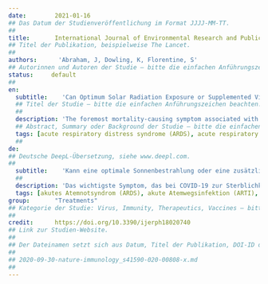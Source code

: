 ```yaml
---
date:        2021-01-16
## Das Datum der Studienveröffentlichung im Format JJJJ-MM-TT.
##
title:       International Journal of Environmental Research and Public Health
## Titel der Publikation, beispielweise The Lancet.
##
authors:      'Abraham, J, Dowling, K, Florentine, S'
## Autorinnen und Autoren der Studie – bitte die einfachen Anführungszeichen beachten!
status:     default
##
en:
  subtitle:    'Can Optimum Solar Radiation Exposure or Supplemented Vitamin D Intake Reduce the Severity of COVID-19 Symptoms?'
  ## Titel der Studie – bitte die einfachen Anführungszeichen beachten!
  ##
  description: 'The foremost mortality-causing symptom associated with COVID-19 is acute respiratory distress syndrome (ARDS). A significant correlation has been identified between the deficiency in vitamin D and the risk of developing ARDS. It has been suggested that if we can reduce or modify ARDS in COVID-19 patients, we may significantly reduce the severity of COVID-19 symptoms and associated mortality rates. The increased mortality of dark-skinned people, who have a reduced UV absorption capacity, may be consistent with diminished vitamin D status. The factors associated with COVID-19 mortality, such as old age, ethnicity, obesity, hypertension, cardiovascular diseases, and diabetes, are all found to be linked with vitamin D deficiency. Based on this review and as a precautionary measure, it is suggested that the adoption of appropriate and safe solar exposure and vitamin D enriched foods and supplements should be considered to reduce the possible severity of COVID-19 symptoms. Safe sun exposure is deemed beneficial globally, specifically in low and middle-income countries, as there is no cost involved. It is also noted that improved solar exposure and vitamin D levels can reduce the impact of other diseases as well, thus assisting in maintaining general human well-being.'
  ## Abstract, Summary oder Background der Studie – bitte die einfachen Anführungszeichen beachten!
  tags: [acute respiratory distress syndrome (ARDS), acute respiratory tract infection (ARTI), calcifediol, calcitriol, coronavirus, environment, human health, infectious disease, pandemic, SARS-CoV-2]
  ##
de: 
## Deutsche DeepL-Übersetzung, siehe www.deepl.com.
##
  subtitle:    'Kann eine optimale Sonnenbestrahlung oder eine zusätzliche Vitamin-D-Zufuhr die Schwere der COVID-19-Symptome verringern?'
  ##
  description: 'Das wichtigste Symptom, das bei COVID-19 zur Sterblichkeit führt, ist das akute Atemnotsyndrom (ARDS). Es wurde ein signifikanter Zusammenhang zwischen einem Vitamin-D-Mangel und dem Risiko, ein ARDS zu entwickeln, festgestellt. Es wurde vermutet, dass wir den Schweregrad der COVID-19-Symptome und die damit verbundene Sterblichkeitsrate erheblich verringern können, wenn wir das ARDS bei COVID-19-Patienten reduzieren oder modifizieren können. Die erhöhte Sterblichkeit von dunkelhäutigen Menschen, die eine geringere UV-Absorptionskapazität haben, könnte mit einem verminderten Vitamin-D-Status zusammenhängen. Die Faktoren, die mit der COVID-19-Sterblichkeit in Zusammenhang stehen, wie Alter, ethnische Zugehörigkeit, Fettleibigkeit, Bluthochdruck, Herz-Kreislauf-Erkrankungen und Diabetes, wurden alle mit Vitamin-D-Mangel in Verbindung gebracht. Auf der Grundlage dieser Untersuchung und als Vorsichtsmaßnahme wird vorgeschlagen, eine angemessene und sichere Sonnenexposition sowie mit Vitamin D angereicherte Lebensmittel und Nahrungsergänzungsmittel in Betracht zu ziehen, um den möglichen Schweregrad der COVID-19-Symptome zu verringern. Eine sichere Sonnenexposition wird weltweit als vorteilhaft angesehen, insbesondere in Ländern mit niedrigem und mittlerem Einkommen, da sie keine Kosten verursacht. Es wird auch darauf hingewiesen, dass eine verbesserte Sonnenexposition und ein höherer Vitamin-D-Spiegel auch die Auswirkungen anderer Krankheiten verringern und somit zur Erhaltung des allgemeinen menschlichen Wohlbefindens beitragen können.'
  tags: [akutes Atemnotsyndrom (ARDS), akute Atemwegsinfektion (ARTI), Calcifediol, Calcitriol, Coronavirus, Umwelt, menschliche Gesundheit, Infektionskrankheit, Pandemie, SARS-CoV-2]
group:       "Treatments"
## Kategorie der Studie: Virus, Immunity, Therapeutics, Vaccines – bitte die Anführungszeichen beachten!
##
credit:      https://doi.org/10.3390/ijerph18020740
## Link zur Studien-Website.
##
## Der Dateinamen setzt sich aus Datum, Titel der Publikation, DOI-ID der Studie (nach dem letzten Slash) und der Dateiendung zusammen. Bitte den Unterstrich vor der DOI-ID beachten!
##
## 2020-09-30-nature-immunology_s41590-020-00808-x.md
##
---
```

<object data="{{ page.link }}" style='height:calc(100vh - 400px); width: 100%' type='application/pdf'></object>